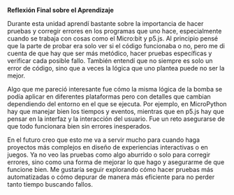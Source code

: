 **Reflexión Final sobre el Aprendizaje**  

Durante esta unidad aprendí bastante sobre la importancia de hacer pruebas y corregir errores en los programas que uno hace, especialmente cuando se trabaja con cosas como el Micro:bit y p5.js. Al principio pensé que la parte de probar era solo ver si el código funcionaba o no, pero me di cuenta de que hay que ser más metódico, hacer pruebas específicas y verificar cada posible fallo. También entendí que no siempre es solo un error de código, sino que a veces la lógica que uno plantea puede no ser la mejor.  

Algo que me pareció interesante fue cómo la misma lógica de la bomba se podía aplicar en diferentes plataformas pero con detalles que cambian dependiendo del entorno en el que se ejecuta. Por ejemplo, en MicroPython hay que manejar bien los tiempos y eventos, mientras que en p5.js hay que pensar en la interfaz y la interacción del usuario. Fue un reto asegurarse de que todo funcionara bien sin errores inesperados.  

En el futuro creo que esto me va a servir mucho para cuando haga proyectos más complejos en diseño de experiencias interactivas o en juegos. Ya no veo las pruebas como algo aburrido o solo para corregir errores, sino como una forma de mejorar lo que hago y asegurarme de que funcione bien. Me gustaría seguir explorando cómo hacer pruebas más automatizadas o cómo depurar de manera más eficiente para no perder tanto tiempo buscando fallos.
